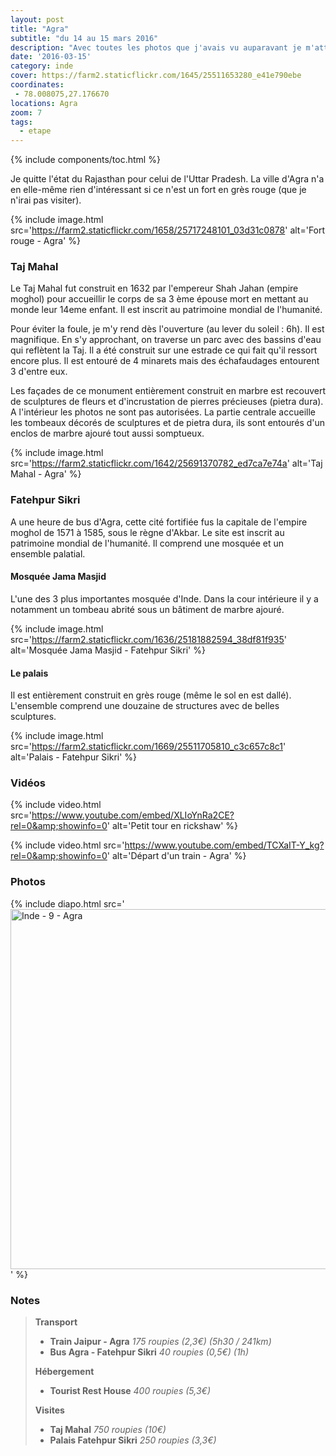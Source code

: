 ```yaml
---
layout: post
title: "Agra"
subtitle: "du 14 au 15 mars 2016"
description: "Avec toutes les photos que j'avais vu auparavant je m'attendais à être déçu et bien pas du tout. Le Taj Mahal est encore plus majestueux que sur les photos"
date: '2016-03-15'
category: inde
cover: https://farm2.staticflickr.com/1645/25511653280_e41e790ebe
coordinates:
 - 78.008075,27.176670
locations: Agra
zoom: 7
tags:
  - etape
---
```


{% include components/toc.html %}

Je quitte l'état du Rajasthan pour celui de l'Uttar Pradesh. La ville d'Agra n'a en elle-même rien d'intéressant si ce n'est un fort en grès rouge (que je n'irai pas visiter).

{% include image.html
  src='https://farm2.staticflickr.com/1658/25717248101_03d31c0878'
  alt='Fort rouge - Agra'
%}

### Taj Mahal

Le Taj Mahal fut construit en 1632 par l'empereur Shah Jahan (empire moghol) pour accueillir le corps de sa 3 ème épouse mort en mettant au monde leur 14eme enfant. Il est inscrit au patrimoine mondial de l'humanité.

Pour éviter la foule, je m'y rend dès l'ouverture  (au lever du soleil : 6h). Il est magnifique. En s'y approchant, on traverse un parc avec des bassins d'eau qui reflètent la Taj. Il a été construit sur une estrade ce qui fait qu'il ressort encore plus. Il est entouré de 4 minarets mais des échafaudages entourent 3 d'entre eux.

Les façades de ce monument entièrement construit en marbre est recouvert de sculptures de fleurs et d'incrustation de pierres précieuses  (pietra dura). A l'intérieur les photos ne sont pas autorisées. La partie centrale accueille les tombeaux décorés de sculptures et de pietra dura, ils sont entourés d'un enclos de marbre ajouré tout aussi somptueux.

{% include image.html
  src='https://farm2.staticflickr.com/1642/25691370782_ed7ca7e74a'
  alt='Taj Mahal - Agra'
%}

### Fatehpur Sikri

A une heure de bus d'Agra, cette cité fortifiée fus la capitale de l'empire moghol de 1571 à 1585, sous le règne d'Akbar. Le site est inscrit au patrimoine mondial de l'humanité. Il comprend une mosquée et un ensemble palatial.

#### Mosquée Jama Masjid

L'une des 3 plus importantes mosquée d'Inde. Dans la cour intérieure il y a notamment un tombeau abrité sous un bâtiment de marbre ajouré.

{% include image.html
  src='https://farm2.staticflickr.com/1636/25181882594_38df81f935'
  alt='Mosquée Jama Masjid - Fatehpur Sikri'
%}

#### Le palais

Il est entièrement construit en grès rouge (même le sol en est dallé). L'ensemble comprend une douzaine de structures avec de belles sculptures.

{% include image.html
  src='https://farm2.staticflickr.com/1669/25511705810_c3c657c8c1'
  alt='Palais - Fatehpur Sikri'
%}

### Vidéos

{% include video.html
  src='https://www.youtube.com/embed/XLIoYnRa2CE?rel=0&amp;showinfo=0'
  alt='Petit tour en rickshaw'
%}

{% include video.html
  src='https://www.youtube.com/embed/TCXaIT-Y_kg?rel=0&amp;showinfo=0'
  alt='Départ d\'un train - Agra'
%}

### Photos

{% include diapo.html
  src='<a data-flickr-embed="true"  href="https://www.flickr.com/photos/planitude/albums/72157663625996064" title="Inde - 9 - Agra"><img src="https://farm2.staticflickr.com/1645/25511653280_e41e790ebe_b.jpg" width="1024" height="576" alt="Inde - 9 - Agra"></a><script async src="//embedr.flickr.com/assets/client-code.js" charset="utf-8"></script>'
%}

### Notes

>**Transport**
>
>- **Train Jaipur - Agra** *175 roupies (2,3€) (5h30 / 241km)*
>- **Bus Agra - Fatehpur Sikri** *40 roupies (0,5€) (1h)*
>
>**Hébergement**
>
>- **Tourist Rest House** *400 roupies (5,3€)*
>
>**Visites**
>
>- **Taj Mahal** *750 roupies (10€)*
>- **Palais Fatehpur Sikri** *250 roupies (3,3€)*
